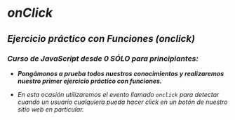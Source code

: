 # **_onClick_**

## **_Ejercicio práctico con Funciones (onclick)_**

### **_Curso de JavaScript desde 0 SÓLO para principiantes:_**

- **_Pongámonos a prueba todos nuestros conocimientos y realizaremos nuestro primer ejercicio práctico con funciones._**

- _En esta ocasión utilizaremos el evento llamado ```onclick``` para detectar cuando un usuario cualquiera pueda hacer click en un botón de nuestro sitio web en particular._
